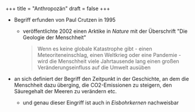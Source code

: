 +++
title = "Anthropozän"
draft = false
+++

-   Begriff erfunden von Paul Crutzen in 1995
    -   veröffentlichte 2002 einen Arktike in _Nature_ mit der Überschrift "Die Geologie der Menschheit"

        > Wenn es keine globale Katastrophe gibt - einen Meteoriteneinschlag, einen Weltkrieg oder eine Pandemie - wird die Menschheit viele Jahrtausende lang einen großen Veränderungseinfluss auf die Umwelt ausüben

-   an sich definiert der Begriff den Zeitpunkt in der Geschichte, an dem die Menschheit dazu überging, die CO2-Emissionen zu steigern, den Säuregehalt der Meeren zu verändern etc.
    -   und genau dieser Eingriff ist auch in _Eisbohrkernen_ nachweisbar
